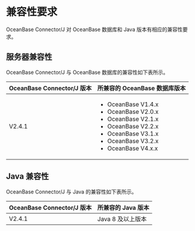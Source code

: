 # 兼容性要求 

OceanBase Connector/J 对 OceanBase 数据库和 Java 版本有相应的兼容性要求。

## 服务器兼容性 

OceanBase Connector/J 与 OceanBase 数据库的兼容性如下表所示。


| **OceanBase Connector/J 版本** |       **所兼容的 OceanBase 数据库版本**    |
|----------------------------------|-------------------------------------|
| V2.4.1                           | <ul><li> OceanBase V1.4.x </li>  <li> OceanBase V2.0.x</li>   <li> OceanBase V2.1.x</li>   <li> OceanBase V2.2.x </li>  <li> OceanBase V3.1.x</li>   <li> OceanBase V3.2.x </li>   <li> OceanBase V4.x.x</li> </ul>   |



## Java 兼容性 

OceanBase Connector/J 与 Java 的兼容性如下表所示。

| **OceanBase Connector/J 版本** |          **所兼容的 Java 版本**         |
|----------------------------------|-----------------------------------------|
| V2.4.1           | Java 8 及以上版本 |




